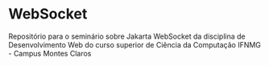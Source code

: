 # WebSocket
Repositório para o seminário sobre Jakarta WebSocket da disciplina de Desenvolvimento Web do curso superior de Ciência da Computação IFNMG - Campus Montes Claros 
